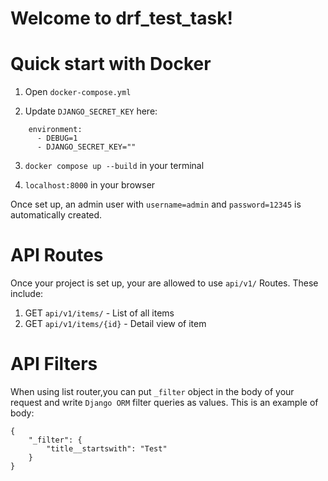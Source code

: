 # Welcome to drf_test_task!

# Quick start with Docker 

1) Open `docker-compose.yml`

2) Update `DJANGO_SECRET_KEY` here:
```
	environment:
      - DEBUG=1
      - DJANGO_SECRET_KEY=""
```

3) `docker compose up --build` in your terminal

4) `localhost:8000` in your browser

Once set up, an admin user with `username=admin` and `password=12345` is automatically created.

# API Routes 

Once your project is set up, your are allowed to use `api/v1/` Routes. These include:

1) GET `api/v1/items/` - List of all items 
2) GET `api/v1/items/{id}` - Detail view of item 

# API Filters 

When using list router,you can put `_filter` object in the body of your request and write `Django ORM` filter queries as values. This is an example of body:

```
{
    "_filter": {
        "title__startswith": "Test"
    }
}
```





